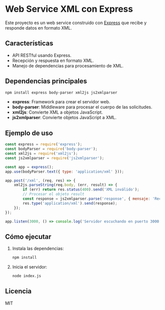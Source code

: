 # Web Service XML con Express

Este proyecto es un web service construido con [Express](https://expressjs.com/) que recibe y responde datos en formato XML.

## Características

- API RESTful usando Express.
- Recepción y respuesta en formato XML.
- Manejo de dependencias para procesamiento de XML.

## Dependencias principales

```bash
npm install express body-parser xml2js js2xmlparser
```

- **express**: Framework para crear el servidor web.
- **body-parser**: Middleware para procesar el cuerpo de las solicitudes.
- **xml2js**: Convierte XML a objetos JavaScript.
- **js2xmlparser**: Convierte objetos JavaScript a XML.

## Ejemplo de uso

```js
const express = require('express');
const bodyParser = require('body-parser');
const xml2js = require('xml2js');
const js2xmlparser = require('js2xmlparser');

const app = express();
app.use(bodyParser.text({ type: 'application/xml' }));

app.post('/xml', (req, res) => {
    xml2js.parseString(req.body, (err, result) => {
        if (err) return res.status(400).send('XML inválido');
        // Procesar el objeto result
        const response = js2xmlparser.parse('response', { mensaje: 'Recibido correctamente' });
        res.type('application/xml').send(response);
    });
});

app.listen(3000, () => console.log('Servidor escuchando en puerto 3000'));
```

## Cómo ejecutar

1. Instala las dependencias:
     ```bash
     npm install
     ```
2. Inicia el servidor:
     ```bash
     node index.js
     ```

## Licencia

MIT